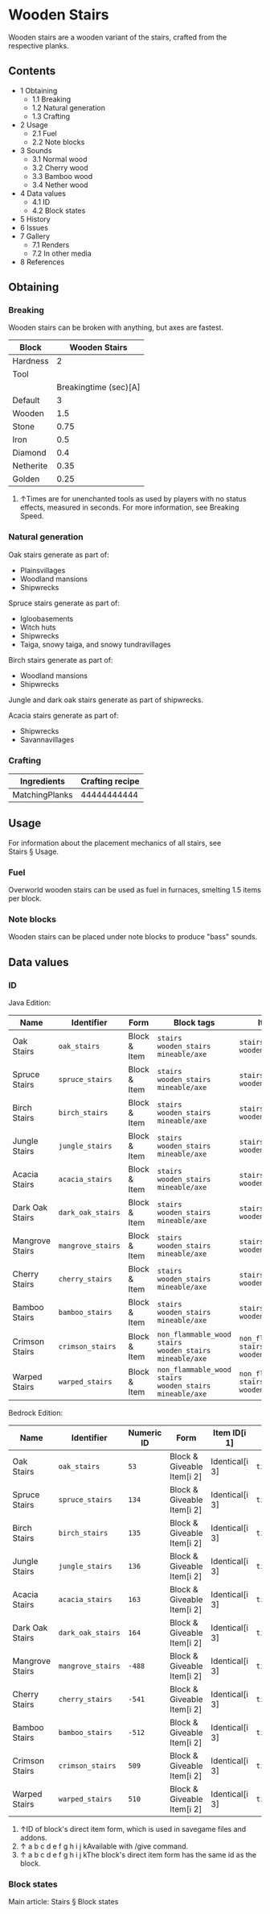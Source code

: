 # Wooden Stairs
Wooden stairs are a wooden variant of the stairs, crafted from the respective planks.

## Contents
- 1 Obtaining
	- 1.1 Breaking
	- 1.2 Natural generation
	- 1.3 Crafting
- 2 Usage
	- 2.1 Fuel
	- 2.2 Note blocks
- 3 Sounds
	- 3.1 Normal wood
	- 3.2 Cherry wood
	- 3.3 Bamboo wood
	- 3.4 Nether wood
- 4 Data values
	- 4.1 ID
	- 4.2 Block states
- 5 History
- 6 Issues
- 7 Gallery
	- 7.1 Renders
	- 7.2 In other media
- 8 References

## Obtaining
### Breaking
Wooden stairs can be broken with anything, but axes are fastest.

| Block     | Wooden Stairs         |
|-----------|-----------------------|
| Hardness  | 2                     |
| Tool      |                       |
|           | Breakingtime (sec)[A] |
| Default   | 3                     |
| Wooden    | 1.5                   |
| Stone     | 0.75                  |
| Iron      | 0.5                   |
| Diamond   | 0.4                   |
| Netherite | 0.35                  |
| Golden    | 0.25                  |

1. ↑Times are for unenchanted tools as used by players with no status effects, measured in seconds. For more information, see Breaking Speed.

### Natural generation
Oak stairs generate as part of:

- Plainsvillages
- Woodland mansions
- Shipwrecks

Spruce stairs generate as part of:

- Igloobasements
- Witch huts
- Shipwrecks
- Taiga, snowy taiga, and snowy tundravillages

Birch stairs generate as part of:

- Woodland mansions
- Shipwrecks

Jungle and dark oak stairs generate as part of shipwrecks.

Acacia stairs generate as part of:

- Shipwrecks
- Savannavillages

### Crafting
| Ingredients    | Crafting recipe |
|----------------|-----------------|
| MatchingPlanks | 44444444444     |

## Usage
For information about the placement mechanics of all stairs, see Stairs § Usage.

### Fuel
Overworld wooden stairs can be used as fuel in furnaces, smelting 1.5 items per block.

### Note blocks
Wooden stairs can be placed under note blocks to produce "bass" sounds.

## Data values
### ID
Java Edition:

| Name            | Identifier        | Form         | Block tags                                                               | Item tags                                             | Translation key                   |
|-----------------|-------------------|--------------|--------------------------------------------------------------------------|-------------------------------------------------------|-----------------------------------|
| Oak Stairs      | `oak_stairs`      | Block & Item | `stairs`<br/>`wooden_stairs`<br/>`mineable/axe`                          | `stairs`<br/>`wooden_stairs`                          | `block.minecraft.oak_stairs`      |
| Spruce Stairs   | `spruce_stairs`   | Block & Item | `stairs`<br/>`wooden_stairs`<br/>`mineable/axe`                          | `stairs`<br/>`wooden_stairs`                          | `block.minecraft.spruce_stairs`   |
| Birch Stairs    | `birch_stairs`    | Block & Item | `stairs`<br/>`wooden_stairs`<br/>`mineable/axe`                          | `stairs`<br/>`wooden_stairs`                          | `block.minecraft.birch_stairs`    |
| Jungle Stairs   | `jungle_stairs`   | Block & Item | `stairs`<br/>`wooden_stairs`<br/>`mineable/axe`                          | `stairs`<br/>`wooden_stairs`                          | `block.minecraft.jungle_stairs`   |
| Acacia Stairs   | `acacia_stairs`   | Block & Item | `stairs`<br/>`wooden_stairs`<br/>`mineable/axe`                          | `stairs`<br/>`wooden_stairs`                          | `block.minecraft.acacia_stairs`   |
| Dark Oak Stairs | `dark_oak_stairs` | Block & Item | `stairs`<br/>`wooden_stairs`<br/>`mineable/axe`                          | `stairs`<br/>`wooden_stairs`                          | `block.minecraft.dark_oak_stairs` |
| Mangrove Stairs | `mangrove_stairs` | Block & Item | `stairs`<br/>`wooden_stairs`<br/>`mineable/axe`                          | `stairs`<br/>`wooden_stairs`                          | `block.minecraft.mangrove_stairs` |
| Cherry Stairs   | `cherry_stairs`   | Block & Item | `stairs`<br/>`wooden_stairs`<br/>`mineable/axe`                          | `stairs`<br/>`wooden_stairs`                          | `block.minecraft.cherry_stairs`   |
| Bamboo Stairs   | `bamboo_stairs`   | Block & Item | `stairs`<br/>`wooden_stairs`<br/>`mineable/axe`                          | `stairs`<br/>`wooden_stairs`                          | `block.minecraft.bamboo_stairs`   |
| Crimson Stairs  | `crimson_stairs`  | Block & Item | `non_flammable_wood`<br/>`stairs`<br/>`wooden_stairs`<br/>`mineable/axe` | `non_flammable_wood`<br/>`stairs`<br/>`wooden_stairs` | `block.minecraft.crimson_stairs`  |
| Warped Stairs   | `warped_stairs`   | Block & Item | `non_flammable_wood`<br/>`stairs`<br/>`wooden_stairs`<br/>`mineable/axe` | `non_flammable_wood`<br/>`stairs`<br/>`wooden_stairs` | `block.minecraft.warped_stairs`   |

Bedrock Edition:

| Name            | Identifier        | Numeric ID | Form                       | Item ID[i 1]   | Translation key             |
|-----------------|-------------------|------------|----------------------------|----------------|-----------------------------|
| Oak Stairs      | `oak_stairs`      | `53`       | Block & Giveable Item[i 2] | Identical[i 3] | `tile.oak_stairs.name`      |
| Spruce Stairs   | `spruce_stairs`   | `134`      | Block & Giveable Item[i 2] | Identical[i 3] | `tile.spruce_stairs.name`   |
| Birch Stairs    | `birch_stairs`    | `135`      | Block & Giveable Item[i 2] | Identical[i 3] | `tile.birch_stairs.name`    |
| Jungle Stairs   | `jungle_stairs`   | `136`      | Block & Giveable Item[i 2] | Identical[i 3] | `tile.jungle_stairs.name`   |
| Acacia Stairs   | `acacia_stairs`   | `163`      | Block & Giveable Item[i 2] | Identical[i 3] | `tile.acacia_stairs.name`   |
| Dark Oak Stairs | `dark_oak_stairs` | `164`      | Block & Giveable Item[i 2] | Identical[i 3] | `tile.dark_oak_stairs.name` |
| Mangrove Stairs | `mangrove_stairs` | `-488`     | Block & Giveable Item[i 2] | Identical[i 3] | `tile.mangrove_stairs.name` |
| Cherry Stairs   | `cherry_stairs`   | `-541`     | Block & Giveable Item[i 2] | Identical[i 3] | `tile.cherry_stairs.name`   |
| Bamboo Stairs   | `bamboo_stairs`   | `-512`     | Block & Giveable Item[i 2] | Identical[i 3] | `tile.bamboo_stairs.name`   |
| Crimson Stairs  | `crimson_stairs`  | `509`      | Block & Giveable Item[i 2] | Identical[i 3] | `tile.crimson_stairs.name`  |
| Warped Stairs   | `warped_stairs`   | `510`      | Block & Giveable Item[i 2] | Identical[i 3] | `tile.warped_stairs.name`   |

1. ↑ID of block's direct item form, which is used in savegame files and addons.
2. ↑ a b c d e f g h i j kAvailable with /give command.
3. ↑ a b c d e f g h i j kThe block's direct item form has the same id as the block.

### Block states
Main article: Stairs § Block states
